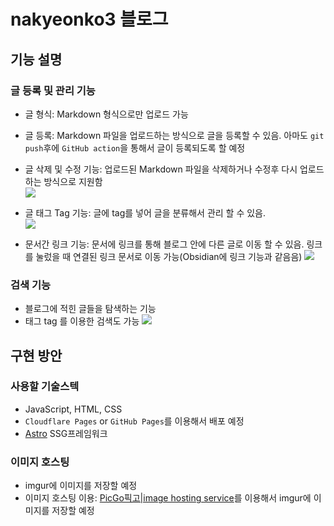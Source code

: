 # nakyeonko3 블로그

## 기능 설명

### 글 등록 및 관리 기능

- 글 형식: Markdown 형식으로만 업로드 가능
- 글 등록: Markdown 파일을 업로드하는 방식으로 글을 등록할 수 있음. 아마도 `git push`후에 `GitHub action`을 통해서 글이 등록되도록 할 예정
- 글 삭제 및 수정 기능: 업로드된 Markdown 파일을 삭제하거나 수정후 다시 업로드하는 방식으로 지원함 <br/>
  ![](https://i.imgur.com/zzahd7c.png)

- 글 태그 Tag 기능: 글에 tag를 넣어 글을 분류해서 관리 할 수 있음.<br/>
  ![](https://i.imgur.com/OWnLXLY.png)

- 문서간 링크 기능: 문서에 링크를 통해 블로그 안에 다른 글로 이동 할 수 있음. 링크를 눌렀을 때 연결된 링크 문서로 이동 가능(Obsidian에 링크 기능과 같음음)
  ![](https://i.imgur.com/kMWky9O.png)

### 검색 기능

- 블로그에 적힌 글들을 탐색하는 기능
- 태그 tag 를 이용한 검색도 가능
  ![](https://i.imgur.com/lGdcuiD.png)

## 구현 방안

### 사용할 기술스텍

- JavaScript, HTML, CSS
- `Cloudflare Pages` or `GitHub Pages`를 이용해서 배포 예정
- [Astro](https://astro.build/) SSG프레임워크

### 이미지 호스팅

- imgur에 이미지를 저장할 예정
- 이미지 호스팅 이용: [PicGo픽고|image hosting service](https://marketplace.visualstudio.com/items?itemName=Spades.vs-picgo)를 이용해서 imgur에 이미지를 저장할 예정
